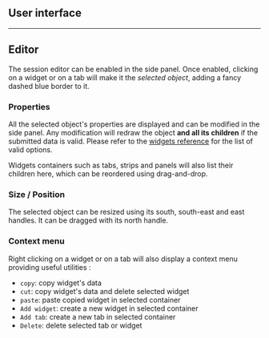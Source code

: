 ## User interface


----

## Editor

The session editor can be enabled in the side panel. Once enabled, clicking on a widget or on a tab will make it the *selected object*, adding a fancy dashed blue border to it.


### Properties

All the selected object's properties are displayed and can be modified in the side panel. Any modification will redraw the object **and all its children** if the submitted data is valid. Please refer to the [widgets reference](widgets-generics.md) for the list of valid options.

Widgets containers such as tabs, strips and panels will also list their children here, which can be reordered using drag-and-drop.

### Size / Position

The selected object can be resized using its south, south-east and east handles. It can be dragged with its north handle.


### Context menu

Right clicking on a widget or on a tab will also display a context menu providing useful utilities :

- `copy`: copy widget's data
- `cut`: copy widget's data and delete selected widget
- `paste`: paste copied widget in selected container
- `Add widget`: create a new widget in selected container
- `Add tab`: create a new tab in selected container
- `Delete`: delete selected tab or widget

